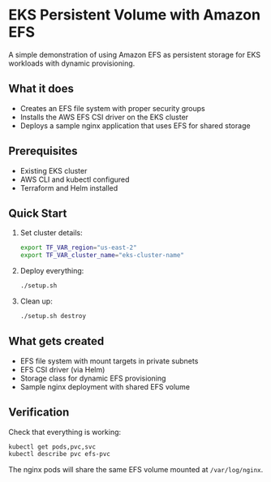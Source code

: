 # EKS Persistent Volume with Amazon EFS

A simple demonstration of using Amazon EFS as persistent storage for EKS workloads with dynamic provisioning.

## What it does

- Creates an EFS file system with proper security groups
- Installs the AWS EFS CSI driver on the EKS cluster
- Deploys a sample nginx application that uses EFS for shared storage

## Prerequisites

- Existing EKS cluster
- AWS CLI and kubectl configured
- Terraform and Helm installed

## Quick Start

1. Set cluster details:
   ```bash
   export TF_VAR_region="us-east-2"
   export TF_VAR_cluster_name="eks-cluster-name"
   ```

2. Deploy everything:
   ```bash
   ./setup.sh
   ```

3. Clean up:
   ```bash
   ./setup.sh destroy
   ```

## What gets created

- EFS file system with mount targets in private subnets
- EFS CSI driver (via Helm)
- Storage class for dynamic EFS provisioning
- Sample nginx deployment with shared EFS volume

## Verification

Check that everything is working:
```bash
kubectl get pods,pvc,svc
kubectl describe pvc efs-pvc
```

The nginx pods will share the same EFS volume mounted at `/var/log/nginx`.
